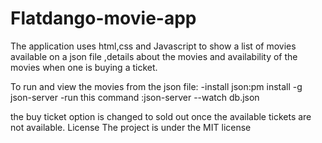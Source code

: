 # Flatdango-movie-app

The application uses html,css and Javascript to show a list of movies available on a json file ,details about the movies and availability of the movies when one is buying a ticket.


To run and view the movies from the json file:
-install json:pm install -g json-server 
-run this command :json-server --watch db.json

the buy ticket option is changed to sold out once the available tickets are not available.
License
The project is under the MIT license
